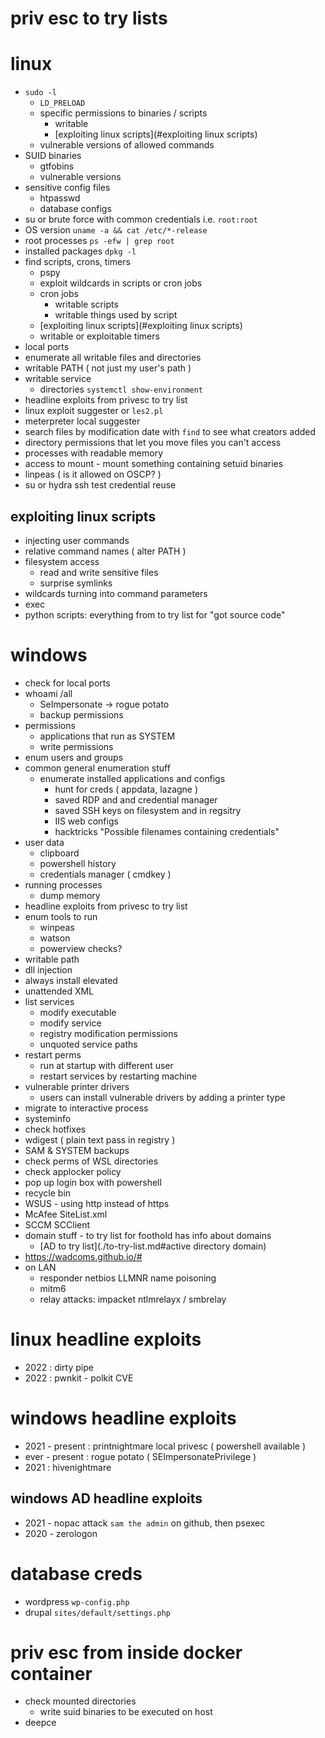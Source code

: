# priv esc to try lists

# linux
- `sudo -l`
  - `LD_PRELOAD`
  - specific permissions to binaries / scripts
    - writable
    - [exploiting linux scripts](#exploiting linux scripts)
  - vulnerable versions of allowed commands
- SUID binaries
  - gtfobins
  - vulnerable versions
- sensitive config files
  - htpasswd
  - database configs
- su or brute force with common credentials i.e. `root:root`
- OS version `uname -a && cat /etc/*-release`
- root processes `ps -efw | grep root`
- installed packages `dpkg -l`
- find scripts, crons, timers
  - pspy
  - exploit wildcards in scripts or cron jobs
  - cron jobs
    - writable scripts
    - writable things used by script
  - [exploiting linux scripts](#exploiting linux scripts)
  - writable or exploitable timers
- local ports
- enumerate all writable files and directories
- writable PATH ( not just my user's path )
- writable service
  - directories `systemctl show-environment`
- headline exploits from privesc to try list
- linux exploit suggester or `les2.pl`
- meterpreter local suggester
- search files by modification date with `find` to see what creators added
- directory permissions that let you move files you can't access
- processes with readable memory
- access to mount - mount something containing setuid binaries
- linpeas ( is it allowed on OSCP? )
- su or hydra ssh test credential reuse

## exploiting linux scripts
- injecting user commands
- relative command names ( alter PATH )
- filesystem access 
  - read and write sensitive files
  - surprise symlinks
- wildcards turning into command parameters
- exec
- python scripts: everything from to try list for "got source code"

# windows
- check for local ports
- whoami /all
  - SeImpersonate -> rogue potato
  - backup permissions
- permissions
  - applications that run as SYSTEM
  - write permissions
- enum users and groups
- common general enumeration stuff
  - enumerate installed applications and configs 
    - hunt for creds ( appdata, lazagne )
    - saved RDP and and credential manager
    - saved SSH keys on filesystem and in regsitry
    - IIS web configs
    - hacktricks "Possible filenames containing credentials"
- user data
  - clipboard
  - powershell history
  - credentials manager ( cmdkey )
- running processes
  - dump memory
- headline exploits from privesc to try list
- enum tools to run
  - winpeas
  - watson
  - powerview checks?
- writable path
- dll injection
- always install elevated
- unattended XML
- list services
  - modify executable
  - modify service
  - registry modification permissions
  - unquoted service paths
- restart perms
  - run at startup with different user
  - restart services by restarting machine
- vulnerable printer drivers
  - users can install vulnerable drivers by adding a printer type
- migrate to interactive process
- systeminfo
- check hotfixes
- wdigest ( plain text pass in registry )
- SAM & SYSTEM backups
- check perms of WSL directories
- check applocker policy
- pop up login box with powershell
- recycle bin
- WSUS - using http instead of https
- McAfee SiteList.xml
- SCCM SCClient
- domain stuff - to try list for foothold has info about domains
  - [AD to try list](./to-try-list.md#active directory domain)
- https://wadcoms.github.io/# 
- on LAN
  - responder netbios LLMNR name poisoning
  - mitm6
  - relay attacks: impacket ntlmrelayx / smbrelay

# linux headline exploits
- 2022 : dirty pipe
- 2022 : pwnkit - polkit CVE

# windows headline exploits
- 2021 - present : printnightmare local privesc ( powershell available )
- ever - present : rogue potato ( SEImpersonatePrivilege )
- 2021 : hivenightmare
## windows AD headline exploits
- 2021 - nopac attack `sam the admin` on github, then psexec
- 2020 - zerologon

# database creds
- wordpress `wp-config.php`
- drupal `sites/default/settings.php`

# priv esc from inside docker container
- check mounted directories
  - write suid binaries to be executed on host
- deepce

